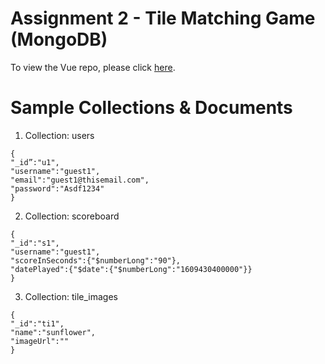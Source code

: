 # Assignment 2 - Tile Matching Game (MongoDB)

To view the Vue repo, please click
[here](https://github.com/mabelsueh/trent-assignment-2-vue).

# Sample Collections & Documents
1. Collection: users
```
{
"_id”:"u1",
"username":"guest1",
"email":"guest1@thisemail.com",
"password":"Asdf1234"
}
```
2. Collection: scoreboard
```
{
"_id":"s1",
"username":"guest1",
"scoreInSeconds":{"$numberLong":"90"},
"datePlayed":{"$date":{"$numberLong":"1609430400000"}}
}
```

3. Collection: tile_images
```
{
"_id":"ti1",
"name":"sunflower",
"imageUrl":""
}
```